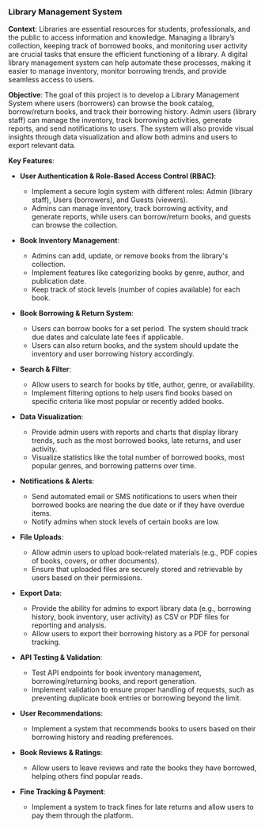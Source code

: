 ### **Library Management System**

**Context**: Libraries are essential resources for students, professionals, and the public to access information and knowledge. Managing a library’s collection, keeping track of borrowed books, and monitoring user activity are crucial tasks that ensure the efficient functioning of a library. A digital library management system can help automate these processes, making it easier to manage inventory, monitor borrowing trends, and provide seamless access to users.

**Objective**: The goal of this project is to develop a Library Management System where users (borrowers) can browse the book catalog, borrow/return books, and track their borrowing history. Admin users (library staff) can manage the inventory, track borrowing activities, generate reports, and send notifications to users. The system will also provide visual insights through data visualization and allow both admins and users to export relevant data.

**Key Features**:

- **User Authentication & Role-Based Access Control (RBAC)**:  
  - Implement a secure login system with different roles: Admin (library staff), Users (borrowers), and Guests (viewers).
  - Admins can manage inventory, track borrowing activity, and generate reports, while users can borrow/return books, and guests can browse the collection.

- **Book Inventory Management**:  
  - Admins can add, update, or remove books from the library's collection.  
  - Implement features like categorizing books by genre, author, and publication date.
  - Keep track of stock levels (number of copies available) for each book.

- **Book Borrowing & Return System**:  
  - Users can borrow books for a set period. The system should track due dates and calculate late fees if applicable.
  - Users can also return books, and the system should update the inventory and user borrowing history accordingly.

- **Search & Filter**:  
  - Allow users to search for books by title, author, genre, or availability.
  - Implement filtering options to help users find books based on specific criteria like most popular or recently added books.

- **Data Visualization**:  
  - Provide admin users with reports and charts that display library trends, such as the most borrowed books, late returns, and user activity.
  - Visualize statistics like the total number of borrowed books, most popular genres, and borrowing patterns over time.

- **Notifications & Alerts**:  
  - Send automated email or SMS notifications to users when their borrowed books are nearing the due date or if they have overdue items.
  - Notify admins when stock levels of certain books are low.

- **File Uploads**:  
  - Allow admin users to upload book-related materials (e.g., PDF copies of books, covers, or other documents).
  - Ensure that uploaded files are securely stored and retrievable by users based on their permissions.

- **Export Data**:  
  - Provide the ability for admins to export library data (e.g., borrowing history, book inventory, user activity) as CSV or PDF files for reporting and analysis.
  - Allow users to export their borrowing history as a PDF for personal tracking.

- **API Testing & Validation**:  
  - Test API endpoints for book inventory management, borrowing/returning books, and report generation.
  - Implement validation to ensure proper handling of requests, such as preventing duplicate book entries or borrowing beyond the limit.

- **User Recommendations**:  
  - Implement a system that recommends books to users based on their borrowing history and reading preferences.

- **Book Reviews & Ratings**:  
  - Allow users to leave reviews and rate the books they have borrowed, helping others find popular reads.

- **Fine Tracking & Payment**:  
  - Implement a system to track fines for late returns and allow users to pay them through the platform.

